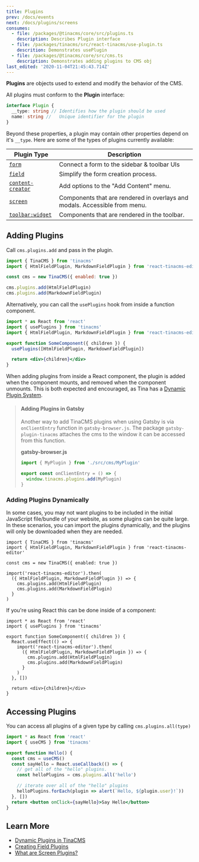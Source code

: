```yaml
---
title: Plugins
prev: /docs/events
next: /docs/plugins/screens
consumes:
  - file: /packages/@tinacms/core/src/plugins.ts
    description: Describes Plugin interface
  - file: /packages/tinacms/src/react-tinacms/use-plugin.ts
    descrition: Demonstrates usePlugin
  - file: /packages/@tinacms/core/src/cms.ts
    description: Demonstrates adding plugins to CMS obj
last_edited: '2020-11-04T21:45:43.714Z'
---
```


**Plugins** are objects used to extend and modify the behavior of the CMS.

All plugins must conform to the **Plugin** interface:

```typescript
interface Plugin {
  __type: string // Identifies how the plugin should be used
  name: string //   Unique identifier for the plugin
}
```

Beyond these properties, a plugin may contain other properties depend on it's `__type`. Here are some of the types of plugins currently available:

| Plugin Type                                         | Description                                                                |
| --------------------------------------------------- | -------------------------------------------------------------------------- |
| [`form`](/docs/plugins/forms)                       | Connect a form to the sidebar & toolbar UIs                                |
| [`field`](/docs/plugins/fields)                     | Simplify the form creation process.                                        |
| [`content-creator`](/docs/plugins/content-creators) | Add options to the "Add Content" menu.                                     |
| [`screen`](/docs/plugins/screens)                   | Components that are rendered in overlays and modals. Accessible from menu. |
| [`toolbar:widget`](/docs/plugins/toolbar-widgets)   | Components that are rendered in the toolbar.                               |

## Adding Plugins

Call `cms.plugins.add` and pass in the plugin.

```javascript
import { TinaCMS } from 'tinacms'
import { HtmlFieldPlugin, MarkdownFieldPlugin } from 'react-tinacms-editor'

const cms = new TinaCMS({ enabled: true })

cms.plugins.add(HtmlFieldPlugin)
cms.plugins.add(MarkdownFieldPlugin)
```

Alternatively, you can call the `usePlugins` hook from inside a function component.

```jsx
import * as React from 'react'
import { usePlugins } from 'tinacms'
import { HtmlFieldPlugin, MarkdownFieldPlugin } from 'react-tinacms-editor'

export function SomeComponent({ children }) {
  usePlugins([HtmlFieldPlugin, MarkdownFieldPlugin])

  return <div>{children}</div>
}
```

When adding plugins from inside a React component, the plugin is added when the component mounts, and removed when the component unmounts. This is both expected and encouraged, as Tina has a [Dynamic Plugin System](/blog/dynamic-plugin-system).

> #### Adding Plugins in Gatsby
>
> Another way to add TinaCMS plugins when using Gatsby is via `onClientEntry` function in `gatsby-browser.js`. The package `gatsby-plugin-tinacms` attaches the cms to the window it can be accessed from this function.
>
> **gatsby-browser.js**
>
> ```js
> import { MyPlugin } from './src/cms/MyPlugin'
>
> export const onClientEntry = () => {
>   window.tinacms.plugins.add(MyPlugin)
> }
> ```

### Adding Plugins Dynamically

In some cases, you may not want plugins to be included in the initial JavaScript file/bundle of your website, as some plugins can be quite large. In these scenarios, you can import the plugins dynamically, and the plugins will only be downloaded when they are needed.

```tsx
import { TinaCMS } from 'tinacms'
import { HtmlFieldPlugin, MarkdownFieldPlugin } from 'react-tinacms-editor'

const cms = new TinaCMS({ enabled: true })

import('react-tinacms-editor').then(
  ({ HtmlFieldPlugin, MarkdownFieldPlugin }) => {
    cms.plugins.add(HtmlFieldPlugin)
    cms.plugins.add(MarkdownFieldPlugin)
  }
)
```

If you're using React this can be done inside of a component:

```tsx
import * as React from 'react'
import { usePlugins } from 'tinacms'

export function SomeComponent({ children }) {
  React.useEffect(() => {
    import('react-tinacms-editor').then(
      ({ HtmlFieldPlugin, MarkdownFieldPlugin }) => {
        cms.plugins.add(HtmlFieldPlugin)
        cms.plugins.add(MarkdownFieldPlugin)
      }
    )
  }, [])

  return <div>{children}</div>
}
```

## Accessing Plugins

You can access all plugins of a given type by calling `cms.plugins.all(type)`

```jsx
import * as React from 'react'
import { useCMS } from 'tinacms'

export function Hello() {
  const cms = useCMS()
  const sayHello = React.useCallback(() => {
    // get all of the "hello" plugins.
    const helloPlugins = cms.plugins.all('hello')

    // iterate over all of the "hello" plugins
    helloPlugins.forEach(plugin => alert(`Hello, ${plugin.user}!`))
  }, [])
  return <button onClick={sayHello}>Say Hello</button>
}
```

<!-- Question: How can I create my own plugin types? -->

## Learn More

- [Dynamic Plugins in TinaCMS](https://tinacms.org/blog/dynamic-plugin-system)
- [Creating Field Plugins](https://tinacms.org/blog/custom-field-plugins)
- [What are Screen Plugins?](https://tinacms.org/blog/screen-plugins)

